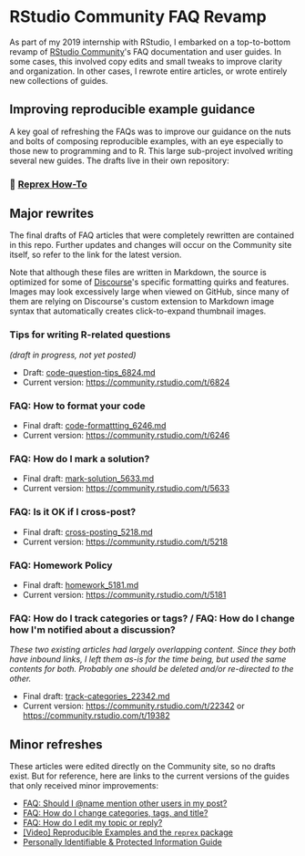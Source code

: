 [format-code]: code-formatting_6246.md
[tips-code]: code-question-tips_6824.md
[cross-post]: cross-posting_5218.md
[homework]: homework_5181.md
[mark-solution]: mark-solution_5633.md
[categories-tags]: track-categories_22342.md

# RStudio Community FAQ Revamp

As part of my 2019 internship with RStudio, I embarked on a top-to-bottom revamp of [RStudio Community](https://community.rstudio.com)'s FAQ documentation and user guides. In some cases, this involved copy edits and small tweaks to improve clarity and organization. In other cases, I rewrote entire articles, or wrote entirely new collections of guides.

## Improving reproducible example guidance

A key goal of refreshing the FAQs was to improve our guidance on the nuts and bolts of composing reproducible examples, with an eye especially to those new to programming and to R. This large sub-project involved writing several new guides. The drafts live in their own repository:

### :link: **[Reprex How-To](https://github.com/jcblum/reprex-howto)**

## Major rewrites

The final drafts of FAQ articles that were completely rewritten are contained in this repo. Further updates and changes will occur on the Community site itself, so refer to the link for the latest version.

Note that although these files are written in Markdown, the source is optimized for some of [Discourse](https://discourse.org)'s specific formatting quirks and features. Images may look excessively large when viewed on GitHub, since many of them are relying on Discourse's custom extension to Markdown image syntax that automatically creates click-to-expand thumbnail images.

### Tips for writing R-related questions
_(draft in progress, not yet posted)_

- Draft: [code-question-tips_6824.md][tips-code]
- Current version: https://community.rstudio.com/t/6824

### FAQ: How to format your code

- Final draft: [code-formattting_6246.md][format-code]
- Current version: https://community.rstudio.com/t/6246

### FAQ: How do I mark a solution?

- Final draft: [mark-solution_5633.md][mark-solution]
- Current version: https://community.rstudio.com/t/5633

### FAQ: Is it OK if I cross-post?

- Final draft: [cross-posting_5218.md][cross-post]
- Current version: https://community.rstudio.com/t/5218

### FAQ: Homework Policy

- Final draft: [homework_5181.md][homework]
- Current version: https://community.rstudio.com/t/5181

### FAQ: How do I track categories or tags? / FAQ: How do I change how I'm notified about a discussion?

_These two existing articles had largely overlapping content. Since they both have inbound links, I left them as-is for the time being, but used the same contents for both. Probably one should be deleted and/or re-directed to the other._

- Final draft: [track-categories_22342.md][categories-tags]
- Current version: https://community.rstudio.com/t/22342 or https://community.rstudio.com/t/19382

## Minor refreshes

These articles were edited directly on the Community site, so no drafts exist. But for reference, here are links to the current versions of the guides that only received minor improvements:

- [FAQ: Should I @name mention other users in my post?](https://community.rstudio.com/t/5921) 
- [FAQ: How do I change categories, tags, and title?](https://community.rstudio.com/t/5634)
- [FAQ: How do I edit my topic or reply?](https://community.rstudio.com/t/6681)
- [[Video] Reproducible Examples and the `reprex` package](https://community.rstudio.com/t/14732)
- [Personally Identifiable & Protected Information Guide](https://community.rstudio.com/t/9993)